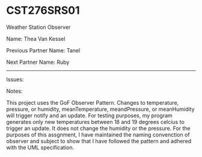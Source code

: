 # CST276SRS01

Weather Station Observer

Name: Thea Van Kessel

Previous Partner Name: Tanel

Next Partner Name: Ruby

---
Issues:


Notes:

This project uses the GoF Observer Pattern.
Changes to temperature, pressure, or humidity, meanTemperature, meandPressure, or meanHumidity will trigger notify and an update. 
For testing purposes, my program generates only new temperatures between 18 and 19 degrees celcius to trigger an update. It does not change the humidity or the pressure.
For the purposes of this assgnment, I have maintained the naming convenction of observer and subject to show that I have followed the pattern and adhered with the UML specification. 

###

